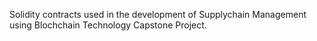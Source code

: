 Solidity contracts used in the development of Supplychain Management using Blochchain Technology Capstone Project.
